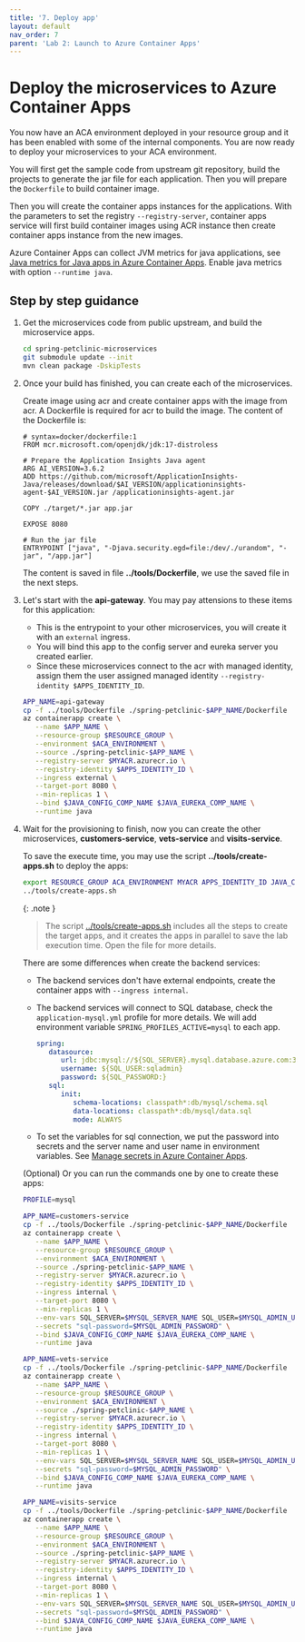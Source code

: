 ```yaml
---
title: '7. Deploy app'
layout: default
nav_order: 7
parent: 'Lab 2: Launch to Azure Container Apps'
---
```


# Deploy the microservices to Azure Container Apps

You now have an ACA environment deployed in your resource group and it has been enabled with some of the internal components. You are now ready to deploy your microservices to your ACA environment.

You will first get the sample code from upstream git repository, build the projects to generate the jar file for each application. Then you will prepare the `Dockerfile` to build container image.

Then you will create the container apps instances for the applications. With the parameters to set the registry `--registry-server`, container apps service will first build container images using ACR instance then create container apps instance from the new images.

Azure Container Apps can collect JVM metrics for java applications, see [Java metrics for Java apps in Azure Container Apps](https://learn.microsoft.com/en-us/azure/container-apps/java-metrics). Enable java metrics with option `--runtime java`.

## Step by step guidance

1. Get the microservices code from public upstream, and build the microservice apps.

   ```bash
   cd spring-petclinic-microservices
   git submodule update --init
   mvn clean package -DskipTests
   ```

1. Once your build has finished, you can create each of the microservices.

   Create image using acr and create container apps with the image from acr. A Dockerfile is required for acr to build the image. The content of the Dockerfile is:

   ```docker
   # syntax=docker/dockerfile:1
   FROM mcr.microsoft.com/openjdk/jdk:17-distroless

   # Prepare the Application Insights Java agent
   ARG AI_VERSION=3.6.2
   ADD https://github.com/microsoft/ApplicationInsights-Java/releases/download/$AI_VERSION/applicationinsights-agent-$AI_VERSION.jar /applicationinsights-agent.jar

   COPY ./target/*.jar app.jar

   EXPOSE 8080

   # Run the jar file
   ENTRYPOINT ["java", "-Djava.security.egd=file:/dev/./urandom", "-jar", "/app.jar"]
   ```

   The content is saved in file **../tools/Dockerfile**, we use the saved file in the next steps.

1. Let's start with the **api-gateway**. You may pay attensions to these items for this application:

   - This is the entrypoint to your other microservices, you will create it with an `external` ingress.
   - You will bind this app to the config server and eureka server you created earlier.
   - Since these microservices connect to the acr with managed identity, assign them the user assigned managed identity `--registry-identity $APPS_IDENTITY_ID`.

   ```bash
   APP_NAME=api-gateway
   cp -f ../tools/Dockerfile ./spring-petclinic-$APP_NAME/Dockerfile
   az containerapp create \
      --name $APP_NAME \
      --resource-group $RESOURCE_GROUP \
      --environment $ACA_ENVIRONMENT \
      --source ./spring-petclinic-$APP_NAME \
      --registry-server $MYACR.azurecr.io \
      --registry-identity $APPS_IDENTITY_ID \
      --ingress external \
      --target-port 8080 \
      --min-replicas 1 \
      --bind $JAVA_CONFIG_COMP_NAME $JAVA_EUREKA_COMP_NAME \
      --runtime java
   ```

1. Wait for the provisioning to finish, now you can create the other microservices, **customers-service**, **vets-service** and **visits-service**.

   To save the execute time, you may use the script **../tools/create-apps.sh** to deploy the apps:

   ```bash
   export RESOURCE_GROUP ACA_ENVIRONMENT MYACR APPS_IDENTITY_ID JAVA_CONFIG_COMP_NAME JAVA_EUREKA_COMP_NAME MYSQL_SERVER_NAME MYSQL_ADMIN_USERNAME MYSQL_ADMIN_PASSWORD
   ../tools/create-apps.sh
   ```

   {: .note }
   > The script [../tools/create-apps.sh](https://github.com/Azure-Samples/java-microservices-aca-lab/blob/main/tools/create-apps.sh) includes all the steps to create the target apps, and it creates the apps in parallel to save the lab execution time. Open the file for more details.

   There are some differences when create the backend services:

   - The backend services don't have external endpoints, create the container apps with `--ingress internal`.

   - The backend services will connect to SQL database, check the `application-mysql.yml` profile for more details. We will add environment variable `SPRING_PROFILES_ACTIVE=mysql` to each app.

     ```yml
     spring:
        datasource:
           url: jdbc:mysql://${SQL_SERVER}.mysql.database.azure.com:3306/petclinic?useSSL=true
           username: ${SQL_USER:sqladmin}
           password: ${SQL_PASSWORD:}
        sql:
           init:
              schema-locations: classpath*:db/mysql/schema.sql
              data-locations: classpath*:db/mysql/data.sql
              mode: ALWAYS
     ```

   - To set the variables for sql connection, we put the password into secrets and the server name and user name in environment variables. See [Manage secrets in Azure Container Apps](https://learn.microsoft.com/en-us/azure/container-apps/manage-secrets).

   (Optional) Or you can run the commands one by one to create these apps:

   ```bash
   PROFILE=mysql

   APP_NAME=customers-service
   cp -f ../tools/Dockerfile ./spring-petclinic-$APP_NAME/Dockerfile
   az containerapp create \
      --name $APP_NAME \
      --resource-group $RESOURCE_GROUP \
      --environment $ACA_ENVIRONMENT \
      --source ./spring-petclinic-$APP_NAME \
      --registry-server $MYACR.azurecr.io \
      --registry-identity $APPS_IDENTITY_ID \
      --ingress internal \
      --target-port 8080 \
      --min-replicas 1 \
      --env-vars SQL_SERVER=$MYSQL_SERVER_NAME SQL_USER=$MYSQL_ADMIN_USERNAME SQL_PASSWORD=secretref:sql-password SPRING_PROFILES_ACTIVE=$PROFILE \
      --secrets "sql-password=$MYSQL_ADMIN_PASSWORD" \
      --bind $JAVA_CONFIG_COMP_NAME $JAVA_EUREKA_COMP_NAME \
      --runtime java

   APP_NAME=vets-service
   cp -f ../tools/Dockerfile ./spring-petclinic-$APP_NAME/Dockerfile
   az containerapp create \
      --name $APP_NAME \
      --resource-group $RESOURCE_GROUP \
      --environment $ACA_ENVIRONMENT \
      --source ./spring-petclinic-$APP_NAME \
      --registry-server $MYACR.azurecr.io \
      --registry-identity $APPS_IDENTITY_ID \
      --ingress internal \
      --target-port 8080 \
      --min-replicas 1 \
      --env-vars SQL_SERVER=$MYSQL_SERVER_NAME SQL_USER=$MYSQL_ADMIN_USERNAME SQL_PASSWORD=secretref:sql-password SPRING_PROFILES_ACTIVE=$PROFILE \
      --secrets "sql-password=$MYSQL_ADMIN_PASSWORD" \
      --bind $JAVA_CONFIG_COMP_NAME $JAVA_EUREKA_COMP_NAME \
      --runtime java

   APP_NAME=visits-service
   cp -f ../tools/Dockerfile ./spring-petclinic-$APP_NAME/Dockerfile
   az containerapp create \
      --name $APP_NAME \
      --resource-group $RESOURCE_GROUP \
      --environment $ACA_ENVIRONMENT \
      --source ./spring-petclinic-$APP_NAME \
      --registry-server $MYACR.azurecr.io \
      --registry-identity $APPS_IDENTITY_ID \
      --ingress internal \
      --target-port 8080 \
      --min-replicas 1 \
      --env-vars SQL_SERVER=$MYSQL_SERVER_NAME SQL_USER=$MYSQL_ADMIN_USERNAME SQL_PASSWORD=secretref:sql-password SPRING_PROFILES_ACTIVE=$PROFILE \
      --secrets "sql-password=$MYSQL_ADMIN_PASSWORD" \
      --bind $JAVA_CONFIG_COMP_NAME $JAVA_EUREKA_COMP_NAME \
      --runtime java
   ```
